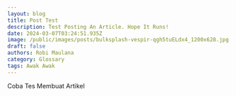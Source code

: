 ```yaml
---
layout: blog
title: Post Test
description: Test Posting An Article. Hope It Runs!
date: 2024-03-07T03:24:51.935Z
image: /public/images/posts/bulksplash-vespir-qgh5tuELdx4_1200x628.jpg
draft: false
authors: Robi Maulana
category: Glossary
tags: Awak Awak
---
```

Coba Tes Membuat Artikel
